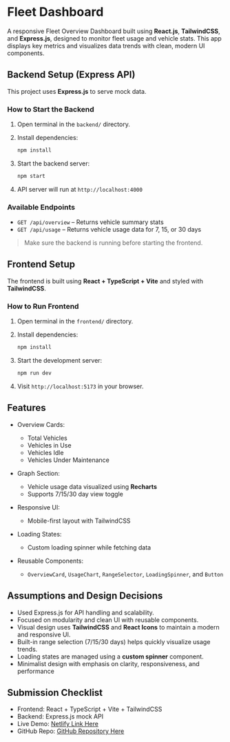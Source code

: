 # Fleet Dashboard

A responsive Fleet Overview Dashboard built using **React.js**, **TailwindCSS**, and **Express.js**, designed to monitor fleet usage and vehicle stats. This app displays key metrics and visualizes data trends with clean, modern UI components.

## Backend Setup (Express API)

This project uses **Express.js** to serve mock data.

### How to Start the Backend

1. Open terminal in the `backend/` directory.

2. Install dependencies:

   ```bash
   npm install
   ```

3. Start the backend server:

   ```bash
   npm start
   ```

4. API server will run at `http://localhost:4000`

### Available Endpoints

* `GET /api/overview` – Returns vehicle summary stats
* `GET /api/usage` – Returns vehicle usage data for 7, 15, or 30 days

> Make sure the backend is running before starting the frontend.

## Frontend Setup

The frontend is built using **React + TypeScript + Vite** and styled with **TailwindCSS**.

### How to Run Frontend

1. Open terminal in the `frontend/` directory.

2. Install dependencies:

   ```bash
   npm install
   ```

3. Start the development server:

   ```bash
   npm run dev
   ```

4. Visit `http://localhost:5173` in your browser.

## Features

* Overview Cards:

  * Total Vehicles
  * Vehicles in Use
  * Vehicles Idle
  * Vehicles Under Maintenance

* Graph Section:

  * Vehicle usage data visualized using **Recharts**
  * Supports 7/15/30 day view toggle

* Responsive UI:

  * Mobile-first layout with TailwindCSS

* Loading States:

  * Custom loading spinner while fetching data

* Reusable Components:

  * `OverviewCard`, `UsageChart`, `RangeSelector`, `LoadingSpinner`, and `Button`

## Assumptions and Design Decisions

* Used Express.js for API handling and scalability.
* Focused on modularity and clean UI with reusable components.
* Visual design uses **TailwindCSS** and **React Icons** to maintain a modern and responsive UI.
* Built-in range selection (7/15/30 days) helps quickly visualize usage trends.
* Loading states are managed using a **custom spinner** component.
* Minimalist design with emphasis on clarity, responsiveness, and performance

## Submission Checklist

* Frontend: React + TypeScript + Vite + TailwindCSS
* Backend: Express.js mock API
* Live Demo: [Netlify Link Here](https://your-netlify-link.netlify.app)
* GitHub Repo: [GitHub Repository Here](https://github.com/your-repo-link)